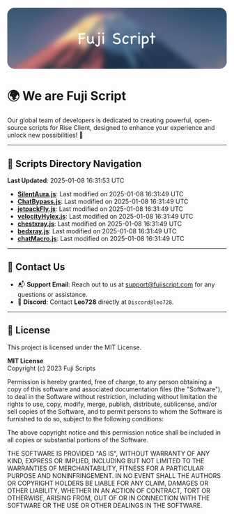 ![Banner](.github/b.webp)

# 🌍 **We are Fuji Script**

Our global team of developers is dedicated to creating powerful, open-source scripts for Rise Client, designed to enhance your experience and unlock new possibilities! 🌟

---
<!-- SCRIPTS_NAVIGATION_START -->
## 📂 **Scripts Directory Navigation**

**Last Updated**: 2025-01-08 16:31:53 UTC

- **[SilentAura.js](scripts/SilentAura.js)**: Last modified on 2025-01-08 16:31:49 UTC
- **[ChatBypass.js](scripts/ChatBypass.js)**: Last modified on 2025-01-08 16:31:49 UTC
- **[jetpackFly.js](scripts/jetpackFly.js)**: Last modified on 2025-01-08 16:31:49 UTC
- **[velocityHylex.js](scripts/velocityHylex.js)**: Last modified on 2025-01-08 16:31:49 UTC
- **[chestxray.js](scripts/chestxray.js)**: Last modified on 2025-01-08 16:31:49 UTC
- **[bedxray.js](scripts/bedxray.js)**: Last modified on 2025-01-08 16:31:49 UTC
- **[chatMacro.js](scripts/chatMacro.js)**: Last modified on 2025-01-08 16:31:49 UTC

<!-- SCRIPTS_NAVIGATION_END -->

---

## 💬 **Contact Us**  
- 📬 **Support Email**: Reach out to us at [support@fujiscript.com](mailto:support@fujiscript.com) for any questions or assistance.  
- 💬 **Discord**: Contact **Leo728** directly at `Discord@leo728`.

---

## 📜 **License**

This project is licensed under the MIT License.  

**MIT License**  
Copyright (c) 2023 Fuji Scripts  

Permission is hereby granted, free of charge, to any person obtaining a copy of this software and associated documentation files (the "Software"), to deal in the Software without restriction, including without limitation the rights to use, copy, modify, merge, publish, distribute, sublicense, and/or sell copies of the Software, and to permit persons to whom the Software is furnished to do so, subject to the following conditions:  

The above copyright notice and this permission notice shall be included in all copies or substantial portions of the Software.  

THE SOFTWARE IS PROVIDED "AS IS", WITHOUT WARRANTY OF ANY KIND, EXPRESS OR IMPLIED, INCLUDING BUT NOT LIMITED TO THE WARRANTIES OF MERCHANTABILITY, FITNESS FOR A PARTICULAR PURPOSE AND NONINFRINGEMENT. IN NO EVENT SHALL THE AUTHORS OR COPYRIGHT HOLDERS BE LIABLE FOR ANY CLAIM, DAMAGES OR OTHER LIABILITY, WHETHER IN AN ACTION OF CONTRACT, TORT OR OTHERWISE, ARISING FROM, OUT OF OR IN CONNECTION WITH THE SOFTWARE OR THE USE OR OTHER DEALINGS IN THE SOFTWARE.  
